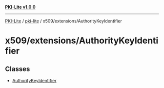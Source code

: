 [**PKI-Lite v1.0.0**](../../../../README.md)

---

[PKI-Lite](../../../../README.md) / [pki-lite](../../../README.md) / x509/extensions/AuthorityKeyIdentifier

# x509/extensions/AuthorityKeyIdentifier

## Classes

- [AuthorityKeyIdentifier](classes/AuthorityKeyIdentifier.md)
